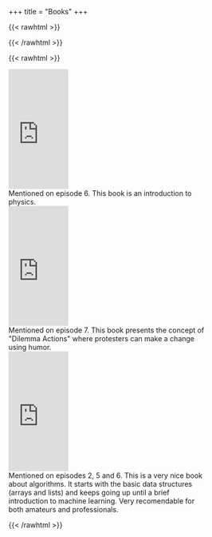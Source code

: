 +++
title = "Books"
+++

{{< rawhtml >}}
<html>
<head>
<meta name="viewport" content="width=device-width, initial-scale=1">
<style>
* {
  box-sizing: border-box;
}

/* Create two equal columns that floats next to each other */
.column {
  float: right;
  width: 50%;
  padding: 10px;
}

/* Clear floats after the columns */
.row:after {
  content: "";
  display: table;
  clear: both;
}
</style>
</head>
</html>
{{< /rawhtml >}}

{{< rawhtml >}}
<div class="row">
  <div class="column">
    <iframe style="width:120px;height:240px;" marginwidth="0" marginheight="0" scrolling="no" frameborder="0" src="https://rcm-eu.amazon-adsystem.com/e/cm?ref=tf_til&t=nadanuevobajo-21&m=amazon&o=30&p=8&l=as1&IS2=1&asins=0465025277&linkId=615b3fc9fdb98d5c86561ca3c55952a8&bc1=ffffff&amp;lt1=_blank&fc1=333333&lc1=0066c0&bg1=ffffff&f=ifr">
    </iframe>
  </div>
  <div class="column">
    Mentioned on episode 6. This book is an introduction to physics.
  </div>
</div>

<div class="row">
  <div class="column">
    <iframe style="width:120px;height:240px;" marginwidth="0" marginheight="0" scrolling="no" frameborder="0" src="https://rcm-eu.amazon-adsystem.com/e/cm?ref=tf_til&t=nadanuevobajo-21&m=amazon&o=30&p=8&l=as1&IS2=1&asins=1501756052&linkId=43e9eefcf305e5ab83c9bb5ee4f04823&bc1=ffffff&amp;lt1=_blank&fc1=333333&lc1=0066c0&bg1=ffffff&f=ifr">
    </iframe>
  </div>
  <div class="column">
    Mentioned on episode 7. This book presents the concept of "Dilemma Actions" where protesters can make a change using humor.
  </div>
</div>

<div class="row">
  <div class="column">
    <iframe style="width:120px;height:240px;" marginwidth="0" marginheight="0" scrolling="no" frameborder="0" src="https://rcm-eu.amazon-adsystem.com/e/cm?ref=tf_til&t=nadanuevobajo-21&m=amazon&o=30&p=8&l=as1&IS2=1&asins=1617292230&linkId=beb742e9b42c8ea0febb2926a6a6eb81&bc1=ffffff&amp;lt1=_blank&fc1=333333&lc1=72a1cc&bg1=ffffff&f=ifr">
    </iframe>
  </div>
  <div class="column">
    Mentioned on episodes 2, 5 and 6. This is a very nice book about algorithms. It starts with the basic data structures (arrays and lists) and keeps going up until a brief introduction to machine learning. Very recomendable for both amateurs and professionals.
  </div>
</div>

{{< /rawhtml >}}

